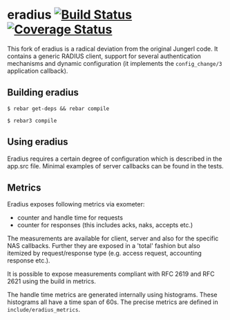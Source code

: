 # eradius [![Build Status](https://travis-ci.org/travelping/eradius.svg)](https://travis-ci.org/travelping/eradius) [![Coverage Status](https://coveralls.io/repos/travelping/eradius/badge.svg?branch=master&service=github)](https://coveralls.io/github/travelping/eradius?branch=master)

This fork of eradius is a radical deviation from the original
Jungerl code. It contains a generic RADIUS client, support for
several authentication mechanisms and dynamic configuration
(it implements the `config_change/3` application callback).

## Building eradius

```
$ rebar get-deps && rebar compile
```

```
$ rebar3 compile
```

## Using eradius

Eradius requires a certain degree of configuration which is described in the
app.src file. Minimal examples of server callbacks can be found in the tests.

## Metrics

Eradius exposes following metrics via exometer:

  * counter and handle time for requests
  * counter for responses (this includes acks, naks, accepts etc.)

The measurements are available for client, server and also for the specific
NAS callbacks. Further they are exposed in a 'total' fashion but also itemized
by request/response type (e.g. access request, accounting response etc.).

It is possible to expose measurements compliant with RFC 2619 and RFC 2621 using
the build in metrics.

The handle time metrics are generated internally using histograms. These histograms
all have a time span of 60s. The precise metrics are defined in `include/eradius_metrics`.
